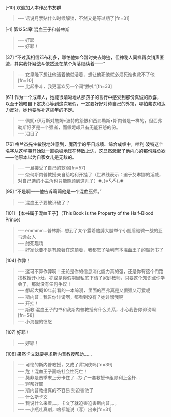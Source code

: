 
[-10] 欢迎加入本作品书友群
>--- 话说月票贴什么时候解锁，不然又是等过期了[fn=31]<br>

[-1] 第1254章 混血王子和普林斯
>--- 好耶<br>
>--- 好耶！<br>

[37] “不过我相信邓布利多，哪怕他如今暂时失去踪迹，但神秘人同样再次销声匿迹，其实我怀疑战斗依然还在某个角落继续着——”
>--- 女皇陛下想让他活着他就活着，想让他死他就必须死谁也救不了他[fn=10]<br>
>--- 比起争斗，我更喜欢另一个词“挣扎”[fn=33]<br>

[61] 作为一个成年人，她能很清晰地从那孩子的言行中感受到那份真诚的欣喜，以至于她暗自下定决心等到这次暑假，一定要好好对待自己的外甥，哪怕弗农和达力反对，她也要弥补这些年的不足。
>--- 佩妮•伊万斯对詹姆•波特的怨恨和西弗勒斯•斯内普是一样的，但西弗勒斯好歹是一个强者，而佩妮却只有无能狂怒的份。<br>
>--- 泪目了<br>

[76] 格兰杰先生敏锐地注意到，魔药学的平日成绩、综合成绩中，哈利·波特这个名字从这学期开始就一直稳稳地压在赫敏上边，这显然激起了他内心的那份胜负欲——他原本以为自家女儿是无敌的。
>--- 一旦接受了自己的软弱[fn=57]<br>
>--- 奈何斯内普教授亲自给哈利开挂了（世界线表示：迫于艾琳娜的淫威，对自己选的小主角也只能照顾到这儿了）✺◟(∗❛ัᴗ❛ั∗)◞✺<br>

[95] “不是啊——他告诉莉莉他是一个混血巫师。”
>--- 混血王子要被识破了？<br>

[101] 【本书属于混血王子】（This Book is the Property of the Half-Blood Prince）
>--- emmmm…普林斯…想到了某个露着胳膊大腿举个小圆盾驰骋一战的亚马逊女人<br>
>--- 射死现场<br>
>--- 好家伙要不是有原著在这顶着，我都忘了哈利有本混血王子的魔药书了<br>

[104] 作弊！
>--- 这可不算作弊啊！无论是你的信息消化能力真的强，还是你有这个门路找教授开小灶，亦或是你假期里私底下请了家庭教师，只要这个知识点你学会了，那就没有任何争议！<br>
>--- 想起大概10年前看的一本综漫，里面的西弗真是又倔强又可爱呢<br>
>--- 斯内普：我告你诽谤啊，都看到没有？她诽谤我啊<br>
>--- 开挂！<br>
>--- 斯教:混血王子的书和我斯内普教授有什么关系，小心我告你诽谤啊[fn=58]<br>
>--- 小海狸的愤怒<br>

[107] 好耶！
>--- 好耶！<br>

[108] 果然卡文就要寻求斯内普教授帮助……
>--- 可怜的斯内普教授，又成了背锅侠吗[fn=39]<br>
>--- 危！混血王子面临社会性死亡！<br>
>--- 莫非是赛季末上分卡住了…抄了一套教授卡组顺利上金杯…<br>
>--- 穿帮好耶<br>
>--- 斯内普教授真的不容易 别迫害他了<br>
>--- 什么斯卡文<br>
>--- 我说什么来着。。。卡文了就迫害迫害斯内普。。。<br>
>--- 一小瓶吐真剂，啥都能说（写）出来[fn=31]<br>
